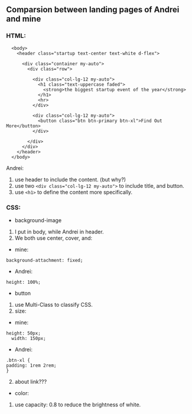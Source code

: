 ## Comparsion between landing pages of Andrei and mine   

### HTML:
```
  <body>
    <header class="startup text-center text-white d-flex">
      
      <div class="container my-auto">
        <div class="row">
          
          <div class="col-lg-12 my-auto">
            <h1 class="text-uppercase faded">
              <strong>the biggest startup event of the year</strong>
            </h1>
            <hr>
          </div>
          
          <div class="col-lg-12 my-auto">
            <button class="btn btn-primary btn-xl">Find Out More</button>
          </div>
          
        </div>
      </div>
    </header>
  </body>
```  
Andrei:   
1. use header to include the content. (but why?)
2. use two ```<div class="col-lg-12 my-auto">``` to include title, and button.
3. use ```<h1>``` to define the content more specifically.

  
### CSS:
- background-image
1. I put in body, while Andrei in header.
2. We both use center, cover, and:
  - mine:   
  ```
  background-attachment: fixed;
  ```
  - Andrei:
  ```
  height: 100%;
  ```
- button
1. use Multi-Class to classify CSS.
2. size:
  - mine: 
  ```
  height: 50px;
	width: 150px;
  ```
  - Andrei:
  ```
  .btn-xl {
  padding: 1rem 2rem; 
  }
  ```
2. about link???  
  
- color:  
1. use capacity: 0.8 to reduce the brightness of white. 
  
  
  
  
  
  
  
